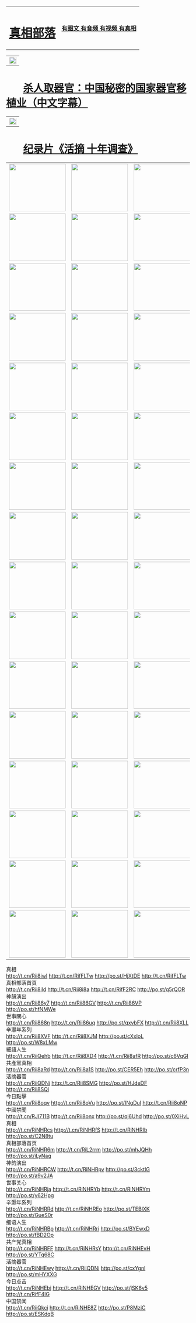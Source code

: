 <table>
<tr>

<td>
	<H1><a href="http://68.dyndns-free.com/zx/">真相部落</a></H1>
</td>
<td>
	<H4><a href="http://68.dyndns-free.com/zx/">有图文 有音频 有视频 有真相</a></H4>
</td>
</tr>

</table>



<table width="100%" style="back-ground:lightblue">
   <tr>
    <td colspan="2"  align="center">
    <a href="http://93.dyndns-wiki.com/zx/" target="_blank">
      <img src="organ-QR-1.jpg" width="100%"><br>
    </a>
    </td>
</table>

#        [杀人取器官：中国秘密的国家器官移植业（中文字幕）](http://93.dyndns-wiki.com/mp4/other/211133.mp4)


<table width="100%" style="back-ground:lightblue">
   <tr>
    <td colspan="2"  align="center">
    <a href="http://93.dyndns-wiki.com/mp4/zx/2016/11/oh10yearsInv.mp4" target="_blank">
      <img src="192604_medium1.png" width="100%"><br>
    </a>
    </td>
</table>

#        [纪录片《活摘 十年调查》](http://93.dyndns-wiki.com/mp4/zx/2016/11/oh10yearsInv.mp4)





<table>
<tr>
	<td><a href="http://147.horizonpublishingllc.com/xtr/107/"><img  src ="http://147.horizonpublishingllc.com/pic/2017/02/107.jpg" width="155px" height="130px"></a></td>
	<td><a href="http://147.horizonpublishingllc.com/xtr/829/"><img src ="http://147.horizonpublishingllc.com/pic/2017/02/829.jpg" width="155px" height="130px"></a></td>
	<td><a href="http://147.horizonpublishingllc.com/xtr/69/"><img  src ="http://147.horizonpublishingllc.com/pic/2017/02/69.jpg" width="155px" height="130px"></a></td>
	<td><a href="http://147.horizonpublishingllc.com/xtr/99/"><img  src ="http://147.horizonpublishingllc.com/pic/2017/02/99.jpg" width="155px" height="130px"></a></td>
</tr>
<tr>
	<td><a href="http://147.horizonpublishingllc.com/xtr/40/"><img  src ="http://147.horizonpublishingllc.com/pic/2017/02/40.jpg" width="155px" height="130px"></a></td>
	<td><a href="http://147.horizonpublishingllc.com/xtr/20/"><img  src ="http://147.horizonpublishingllc.com/pic/2017/02/20.jpg" width="155px" height="130px"></a></td>
	<td><a href="http://147.horizonpublishingllc.com/xtr/81/"><img  src ="http://147.horizonpublishingllc.com/pic/2017/02/81.jpg" width="155px" height="130px"></a></td>
	<td><a href="http://147.horizonpublishingllc.com/xtr/2/"><img  src ="http://147.horizonpublishingllc.com/pic/2017/02/2.jpg" width="155px" height="130px"></a></td>
</tr>
<tr>
	<td><a href="http://147.horizonpublishingllc.com/xtr/86/"><img  src ="http://147.horizonpublishingllc.com/pic/2017/02/86.jpg" width="155px" height="130px"></a></td>
	<td><a href="http://147.horizonpublishingllc.com/xtr/109/"><img  src ="http://147.horizonpublishingllc.com/pic/2017/02/109.jpg" width="155px" height="130px"></a></td>
	<td><a href="http://147.horizonpublishingllc.com/xtr/1378/"><img  src ="http://147.horizonpublishingllc.com/pic/2017/02/1378.jpg" width="155px" height="130px"></a></td>
	<td><a href="http://147.horizonpublishingllc.com/xtr/57/"><img  src ="http://147.horizonpublishingllc.com/pic/2017/02/57.jpg" width="155px" height="130px"></a></td>
</tr>
<tr>
	<td><a href="http://147.horizonpublishingllc.com/xtr/1219/"><img  src ="http://147.horizonpublishingllc.com/pic/2017/02/1219.jpg" width="155px" height="130px"></a></td>
	<td><a href="http://147.horizonpublishingllc.com/xtr/1220/"><img  src ="http://147.horizonpublishingllc.com/pic/2017/02/1220.jpg" width="155px" height="130px"></a></td>
	<td><a href="http://147.horizonpublishingllc.com/xtr/1221/"><img  src ="http://147.horizonpublishingllc.com/pic/2017/02/1221.jpg" width="155px" height="130px"></a></td>
	<td><a href="http://147.horizonpublishingllc.com/xtr/51/"><img  src ="http://147.horizonpublishingllc.com/pic/2017/02/51.jpg" width="155px" height="130px"></a></td>
</tr>
<tr>
	<td><a href="http://147.horizonpublishingllc.com/xtr/1055/"><img  src ="http://147.horizonpublishingllc.com/pic/2017/02/1055.jpg" width="155px" height="130px"></a></td>
	<td><a href="http://147.horizonpublishingllc.com/xtr/611/"><img  src ="http://147.horizonpublishingllc.com/pic/2017/02/611.jpg" width="155px" height="130px"></a></td>
	<td><a href="http://147.horizonpublishingllc.com/xtr/1121/"><img  src ="http://147.horizonpublishingllc.com/pic/2017/02/1121.jpg" width="155px" height="130px"></a></td>
	<td><a href="http://147.horizonpublishingllc.com/xtr/610/"><img  src ="http://147.horizonpublishingllc.com/pic/2017/02/610.jpg" width="155px" height="130px"></a></td>
</tr>
<tr>
	<td><a href="http://147.horizonpublishingllc.com/xtr/1128/"><img  src ="http://147.horizonpublishingllc.com/pic/2017/02/1128.jpg" width="155px" height="130px"></a></td>
	<td><a href="http://147.horizonpublishingllc.com/xtr/1395/"><img  src ="http://147.horizonpublishingllc.com/pic/2017/02/1406.jpg" width="155px" height="130px"></a></td>
	<td><a href="http://147.horizonpublishingllc.com/xtr/1407/"><img  src ="http://147.horizonpublishingllc.com/pic/2017/02/1407.jpg" width="155px" height="130px"></a></td>
	<td><a href="http://147.horizonpublishingllc.com/xtr/934/"><img  src ="http://147.horizonpublishingllc.com/pic/2017/02/934.jpg" width="155px" height="130px"></a></td>
</tr>
<tr>
	<td><a href="http://147.horizonpublishingllc.com/xtr/641/"><img  src ="http://147.horizonpublishingllc.com/pic/2017/02/641.jpg" width="155px" height="130px"></a></td>
	<td><a href="http://147.horizonpublishingllc.com/xtr/949/"><img  src ="http://147.horizonpublishingllc.com/pic/2017/02/949.jpg" width="155px" height="130px"></a></td>
	<td><a href="http://147.horizonpublishingllc.com/xtr/112/"><img  src ="http://147.horizonpublishingllc.com/pic/2017/02/112.jpg" width="155px" height="130px"></a></td>
	<td><a href="http://147.horizonpublishingllc.com/xtr/812/"><img  src ="http://147.horizonpublishingllc.com/pic/2017/02/812.jpg" width="155px" height="130px"></a></td>
</tr>
<tr>
	<td><a href="http://147.horizonpublishingllc.com/xtr/103/"><img  src ="http://147.horizonpublishingllc.com/pic/2017/02/103.jpg" width="155px" height="130px"></a></td>
	<td><a href="http://147.horizonpublishingllc.com/xtr/3/"><img  src ="http://147.horizonpublishingllc.com/pic/2017/02/3.jpg" width="155px" height="130px"></a></td>
	<td><A HREF="http://147.horizonpublishingllc.com/mp4/zx/2015/11/Lkmtt.mp4" target="_blank" title="莲开满天庭"><img  src="http://147.horizonpublishingllc.com/pic/2015/11/Lkmtt3480_jssor.jpg"  width="155px" height="130px"></A></td>
	<td><A HREF="http://147.horizonpublishingllc.com/mp4/zx/2015/11/2013513.mp4" target="_blank" title="飞旋的法轮"><img  src="http://147.horizonpublishingllc.com/pic/2015/11/falun480_jssor.jpg"  width="155px" height="130px"></A></td>
</tr>
<tr>
	<td><A HREF="http://147.horizonpublishingllc.com/mp4/zx/2015/11/NYParade.mp4" target="_blank" title="2004年4月10日法轮功纽约大游行"><img  src="http://147.horizonpublishingllc.com/pic/2015/11/nyparade480_jssor.jpg"  width="155px" height="130px"></A></td>
	<td><A HREF="http://147.horizonpublishingllc.com/mp4/news617/2015/05/WEB_s28093.mp4" target="_blank" title="2015年世界法轮大法日特别报导"><img  src="http://147.horizonpublishingllc.com/pic/2015/11/p6752711a666997037_jssor.jpg"  width="155px" height="130px"></A></td>
	<td><A HREF="http://147.horizonpublishingllc.com/mp4/news829/2015/11/30211_326650.mp4" target="_blank" title="沧州绑架案连审四天 民众抹泪称审好人"><img  src="http://147.horizonpublishingllc.com/pic/2015/11/changzhou2480_jssor.jpg"  width="155px" height="130px"></A></td>
	<td><A HREF="http://147.horizonpublishingllc.com/mp4/mhph/2015/10/changzhou.mp4" target="_blank" title="沧州真相--狮城血泪"><img  src="http://147.horizonpublishingllc.com/pic/2015/11/changzhou480_jssor.jpg"  width="155px" height="130px"></A></td>
</tr>
<tr>
	<td><A HREF="http://147.horizonpublishingllc.com/mp4/mhjd/mhjd_55.mp4" target="_blank" title="正义律师与无罪辩护"><img  src="http://147.horizonpublishingllc.com/pic/2015/11/wzbh480_jssor.jpg"  width="155px" height="130px"></A></td>
	<td><A HREF="http://147.horizonpublishingllc.com/mp4/zx/2015/11/layerkcs.mp4" target="_blank" title="中国的良心--高智晟律师"><img  src="http://147.horizonpublishingllc.com/pic/2015/11/layerkcs2480_jssor.jpg"  width="155px" height="130px"></A></td>
	<td><A HREF="http://147.horizonpublishingllc.com/mp4/mhph/2015/10/szxl.mp4" target="_blank" title="神州血泪--北京、大庆、广东、哈尔滨"><img  src="http://147.horizonpublishingllc.com/pic/2015/11/szxl480_jssor.jpg"  width="155px" height="130px"></A></td>
	<td><A HREF="http://147.horizonpublishingllc.com/mp4/zx/2015/11/TangShanFFXS.mp4" target="_blank" title="真相纪录片：凤凰新生"><img  src="http://147.horizonpublishingllc.com/pic/2015/11/fhxs2480_jssor.jpg"  width="155px" height="130px"></A></td>
</tr>
<tr>
	<td><A HREF="http://147.horizonpublishingllc.com/mp4/zx/2015/11/jidong.mp4" target="_blank" title="冀东监狱的罪恶"><img  src="http://147.horizonpublishingllc.com/pic/2015/11/jidong480_jssor.jpg"  width="155px" height="130px"></A></td>
	<td><A HREF="http://147.horizonpublishingllc.com/mp4/mhph/2015/10/tangshan.mp4" target="_blank" title="凤凰血泪"><img  src="http://147.horizonpublishingllc.com/pic/2015/11/tangshan480_jssor.jpg"  width="155px" height="130px"></A>
					</div></td>
	<td>	<A HREF="http://147.horizonpublishingllc.com/mp4/mhph/2015/10/zfxtzxl.mp4" target="_blank" title="政法系统罪行录--唐山篇"><img  src="http://147.horizonpublishingllc.com/pic/2015/11/zfxtzxl480_jssor.jpg"  width="155px" height="130px"></A></td>
	<td><A HREF="http://147.horizonpublishingllc.com/mp4/mhph/2015/10/QDBG.mp4" target="_blank" title="青岛悲歌"><img  src="http://147.horizonpublishingllc.com/pic/2015/10/qdbg2480_jssor.jpg"  width="155px" height="130px"></A></td>
</tr>
<tr>
	<td><A HREF="http://147.horizonpublishingllc.com/mp4/mhph/2015/10/huludao.mp4" target="_blank" title="葫芦岛永恒的见证"><img  src="http://147.horizonpublishingllc.com/pic/2015/10/huludao480_jssor.jpg"  width="155px" height="130px"></A></td>
	<td><A HREF="http://147.horizonpublishingllc.com/mp4/mhph/2015/10/qbzx.mp4" target="_blank" title="湖畔泉边听真相-济南泉城的传奇"><img  src="http://147.horizonpublishingllc.com/pic/2015/10/hupan480_jssor.jpg"  width="155px" height="130px"></A></td>
	<td><A HREF="http://147.horizonpublishingllc.com/mp4/mhph/2015/10/baoding_dvd_v2.mp4" target="_blank" title="燕赵悲歌"><img  src="http://147.horizonpublishingllc.com/pic/2015/10/yzbg480_jssor.jpg"  width="155px" height="130px"></A></td>
	<td><A HREF="http://147.horizonpublishingllc.com/mp4/zx/2015/11/meihuashi_complete_ED2.0.mp4" target="_blank" title="梅花诗完整版"><img  src="http://147.horizonpublishingllc.com/pic/2015/11/mhs480_jssor.jpg"  width="155px" height="130px"></A></td>
</tr>
<tr>
	<td><A HREF="http://147.horizonpublishingllc.com/mp4/zx/2015/11/fengbei512k.mp4" target="_blank" title="丰碑"><img  src="http://147.horizonpublishingllc.com/pic/2015/11/fongbei480_jssor.jpg"  width="155px" height="130px"></A></td>
	<td><A HREF="http://147.horizonpublishingllc.com/mp4/zx/2015/11/fytdxComplete.mp4" target="_blank" title="风雨天地行全集"><img  src="http://147.horizonpublishingllc.com/pic/2015/11/fytdxWhite480_jssor.jpg"  width="155px" height="130px"></A></td>
	<td><A HREF="http://147.horizonpublishingllc.com/mp4/zx/2015/11/JianZheng.mp4" target="_blank" title="见证"><img  src="http://147.horizonpublishingllc.com/pic/2015/11/witness480_jssor.jpg"  width="155px" height="130px"></A></td>
	<td><A HREF="http://147.horizonpublishingllc.com/mp4/mhph/2015/10/hcym.mp4" target="_blank" title="红朝阴谋"><img  src="http://147.horizonpublishingllc.com/pic/2015/10/hcym480_jssor.jpg"  width="155px" height="130px"></A></td>
</tr>
<tr>
	<td><A HREF="http://147.horizonpublishingllc.com/mp4/zx/2015/11/zfzxPalV3.mp4" target="_blank" title="是自焚还是骗局"><img  src="http://147.horizonpublishingllc.com/pic/2015/11/zfzx4805_jssor.jpg"  width="155px" height="130px"></A></td>
	<td><A HREF="http://147.horizonpublishingllc.com/mp4/zx/2015/11/lsdspMsyTd.mp4" target="_blank" title="历史的审判"><img  src="http://147.horizonpublishingllc.com/pic/2015/11/lsdsp480_jssor.jpg"  width="155px" height="130px"></A></td>
	<td><A HREF="http://147.horizonpublishingllc.com/mp4/news886/2015/11/concat886.mp4" target="_blank" title="一周全球控告江泽民"><img  src="http://147.horizonpublishingllc.com/pic/2015/11/news886480_jssor.jpg"  width="155px" height="130px"></A></td>
	<td><A HREF="http://147.horizonpublishingllc.com/mp4/news1378/2014/08/CQSD_s0_e4_v2_i0-CQSD_4-video.mp4" target="_blank" title="欧洲的抉择"><img  src="http://147.horizonpublishingllc.com/pic/2015/11/p5143421a564166643-ss_jssor.jpg"  width="155px" height="130px"></A></td>
</tr>
<tr>
	<td><A HREF="http://147.horizonpublishingllc.com/mp4/zx/2015/11/hk20150720parade.mp4" target="_blank" title="港法轮功反迫害大游行 大陆游客震撼"><img  src="http://147.horizonpublishingllc.com/pic/2015/11/281098-ss_jssor.jpg"  width="155px" height="130px"></A></td>
	<td><A HREF="http://147.horizonpublishingllc.com/mp4/zx/2015/11/20150720hkParade512k.mp4" target="_blank" title="香港法轮功720游行声援诉江潮"><img  src="http://147.horizonpublishingllc.com/pic/2015/11/2015720parade480_jssor.jpg"  width="155px" height="130px"></A></td>
	<td><A HREF="http://147.horizonpublishingllc.com/mp4/zx/2015/11/hktdc512.mp4" target="_blank" title="香港退党潮"><img  src="http://147.horizonpublishingllc.com/pic/2015/11/hktdc480_jssor.jpg"  width="155px" height="130px"></A></td>
	<td><A HREF="http://147.horizonpublishingllc.com/mp4/news413/2015/11/concat413.mp4" target="_blank" title="本月退党精选"><img  src="http://147.horizonpublishingllc.com/pic/2015/11/tuidang480_jssor.jpg"  width="155px" height="130px"></A></td>
</tr>
<tr>
	<td><A HREF="http://147.horizonpublishingllc.com/mp4/news823/2015/11/TSZG_British_1_QA_A_TSZG-61-1_XinHaoNianZuoZh_P617180.mp4" target="_blank" title="辛灏年：纪念《九评共产党》发表十周年演讲"><img  src="http://147.horizonpublishingllc.com/pic/2015/11/xhn9p10480_jssor.jpg"  width="155px" height="130px"></A></td>
	<td><A HREF="http://147.horizonpublishingllc.com/mp4/news57/2015/11/JPGCD8.mp4" target="_blank" title="【九评之八】评中国共产党的邪教本质"><img  src="http://147.horizonpublishingllc.com/pic/2015/11/9pkcd8p480_jssor.jpg"  width="155px" height="130px"></A></td>
	<td><A HREF="http://147.horizonpublishingllc.com/mp4/other/kao.Chih.Sheng_story.mp4"  target="_blank" title="超越恐惧:高智晟的故事"				style="font-size:20px;"><img src="http://147.horizonpublishingllc.com/pic/2016/12/GZS201408070902.jpg"  width="155px" height="130px">
						</A></td>
	<td><A HREF="http://147.horizonpublishingllc.com/mp4/zx/2016/11/oh10yearsInv.mp4"  target="_blank" title="纪录片《活摘 十年调查》完整版" style="font-size:20px;"><img src="http://147.horizonpublishingllc.com/pic/2016/11/10yearsOHinv.jpg"  width="155px" height="130px">
						</A></td>
</tr>
</table>







<div class="linkbox"><div class="title">真相<div id="url">  <a href="http://t.cn/Rii8iwI" target=_blank>http://t.cn/Rii8iwI</a>    <a href="http://t.cn/RifFLTw" target=_blank>http://t.cn/RifFLTw</a>    <a href="http://po.st/HjXtDE" target=_blank>http://po.st/HjXtDE</a>    <a href="http://t.cn/RifFLTw" target=_blank>http://t.cn/RifFLTw</a>  </div></div><div class="title">真相部落首頁<div id="url">  <a href="http://t.cn/Rii8ild" target=_blank>http://t.cn/Rii8ild</a>    <a href="http://t.cn/Rii8i8a" target=_blank>http://t.cn/Rii8i8a</a>    <a href="http://t.cn/RifF2RC" target=_blank>http://t.cn/RifF2RC</a>    <a href="http://po.st/q5rQOR" target=_blank>http://po.st/q5rQOR</a>  </div></div><div class="title">神韻演出<div id="url">  <a href="http://t.cn/Rii86y7" target=_blank>http://t.cn/Rii86y7</a>    <a href="http://t.cn/Rii86GV" target=_blank>http://t.cn/Rii86GV</a>    <a href="http://t.cn/Rii86VP" target=_blank>http://t.cn/Rii86VP</a>    <a href="http://po.st/hfNMWe" target=_blank>http://po.st/hfNMWe</a>  </div></div><div class="title">世事關心<div id="url">  <a href="http://t.cn/Rii868n" target=_blank>http://t.cn/Rii868n</a>    <a href="http://t.cn/Rii86uq" target=_blank>http://t.cn/Rii86uq</a>    <a href="http://po.st/qxvbFX" target=_blank>http://po.st/qxvbFX</a>    <a href="http://t.cn/Rii8XLL" target=_blank>http://t.cn/Rii8XLL</a>  </div></div><div class="title">辛灝年系列<div id="url">  <a href="http://t.cn/Rii8XVF" target=_blank>http://t.cn/Rii8XVF</a>    <a href="http://t.cn/Rii8XJM" target=_blank>http://t.cn/Rii8XJM</a>    <a href="http://po.st/cXxIoL" target=_blank>http://po.st/cXxIoL</a>    <a href="http://po.st/W8xLMw" target=_blank>http://po.st/W8xLMw</a>  </div></div><div class="title">細語人生<div id="url">  <a href="http://t.cn/RiiQehb" target=_blank>http://t.cn/RiiQehb</a>    <a href="http://t.cn/Rii8XD4" target=_blank>http://t.cn/Rii8XD4</a>    <a href="http://t.cn/Rii8afR" target=_blank>http://t.cn/Rii8afR</a>    <a href="http://po.st/c6VqGI" target=_blank>http://po.st/c6VqGI</a>  </div></div><div class="title">共產黨真相<div id="url">  <a href="http://t.cn/Rii8aRd" target=_blank>http://t.cn/Rii8aRd</a>    <a href="http://t.cn/Rii8a1S" target=_blank>http://t.cn/Rii8a1S</a>    <a href="http://po.st/CER5Eh" target=_blank>http://po.st/CER5Eh</a>    <a href="http://po.st/crfP3n" target=_blank>http://po.st/crfP3n</a>  </div></div><div class="title">活摘器官<div id="url">  <a href="http://t.cn/RiiQDNi" target=_blank>http://t.cn/RiiQDNi</a>    <a href="http://t.cn/Rii8SMG" target=_blank>http://t.cn/Rii8SMG</a>    <a href="http://po.st/HJdeDF" target=_blank>http://po.st/HJdeDF</a>    <a href="http://t.cn/Rii8SQi" target=_blank>http://t.cn/Rii8SQi</a>  </div></div><div class="title">今日點擊<div id="url">  <a href="http://t.cn/Rii8oqv" target=_blank>http://t.cn/Rii8oqv</a>    <a href="http://t.cn/Rii8oVu" target=_blank>http://t.cn/Rii8oVu</a>    <a href="http://po.st/INgDul" target=_blank>http://po.st/INgDul</a>    <a href="http://t.cn/Rii8oNP" target=_blank>http://t.cn/Rii8oNP</a>  </div></div><div class="title">中國禁聞<div id="url">  <a href="http://t.cn/RJI711B" target=_blank>http://t.cn/RJI711B</a>    <a href="http://t.cn/Rii8onx" target=_blank>http://t.cn/Rii8onx</a>    <a href="http://po.st/qj6Uhd" target=_blank>http://po.st/qj6Uhd</a>    <a href="http://po.st/0XiHvL" target=_blank>http://po.st/0XiHvL</a>  </div></div></div>


<div class="linkbox"><div class="title">真相<div id="url">  <a href="http://t.cn/RiNHRcs" target=_blank>http://t.cn/RiNHRcs</a>    <a href="http://t.cn/RiNHRfS" target=_blank>http://t.cn/RiNHRfS</a>    <a href="http://t.cn/RiNHRIb" target=_blank>http://t.cn/RiNHRIb</a>    <a href="http://po.st/C2N8tu" target=_blank>http://po.st/C2N8tu</a>  </div></div><div class="title">真相部落首页<div id="url">  <a href="http://t.cn/RiNHR6m" target=_blank>http://t.cn/RiNHR6m</a>    <a href="http://t.cn/RiL2rrm" target=_blank>http://t.cn/RiL2rrm</a>    <a href="http://po.st/mhJQHh" target=_blank>http://po.st/mhJQHh</a>    <a href="http://po.st/iLyNag" target=_blank>http://po.st/iLyNag</a>  </div></div><div class="title">神韵演出<div id="url">  <a href="http://t.cn/RiNHRCW" target=_blank>http://t.cn/RiNHRCW</a>    <a href="http://t.cn/RiNHRpv" target=_blank>http://t.cn/RiNHRpv</a>    <a href="http://po.st/3cktIG" target=_blank>http://po.st/3cktIG</a>    <a href="http://po.st/a9v2JA" target=_blank>http://po.st/a9v2JA</a>  </div></div><div class="title">世事关心<div id="url">  <a href="http://t.cn/RiNHRja" target=_blank>http://t.cn/RiNHRja</a>    <a href="http://t.cn/RiNHRYb" target=_blank>http://t.cn/RiNHRYb</a>    <a href="http://t.cn/RiNHRYm" target=_blank>http://t.cn/RiNHRYm</a>    <a href="http://po.st/y62Hpg" target=_blank>http://po.st/y62Hpg</a>  </div></div><div class="title">辛灏年系列<div id="url">  <a href="http://t.cn/RiNHRRd" target=_blank>http://t.cn/RiNHRRd</a>    <a href="http://t.cn/RiNHREo" target=_blank>http://t.cn/RiNHREo</a>    <a href="http://po.st/TEBlXK" target=_blank>http://po.st/TEBlXK</a>    <a href="http://po.st/GueS0r" target=_blank>http://po.st/GueS0r</a>  </div></div><div class="title">细语人生<div id="url">  <a href="http://t.cn/RiNHRBp" target=_blank>http://t.cn/RiNHRBp</a>    <a href="http://t.cn/RiNHRri" target=_blank>http://t.cn/RiNHRri</a>    <a href="http://po.st/BYEwxD" target=_blank>http://po.st/BYEwxD</a>    <a href="http://po.st/fBD2Op" target=_blank>http://po.st/fBD2Op</a>  </div></div><div class="title">共产党真相<div id="url">  <a href="http://t.cn/RiNHRFF" target=_blank>http://t.cn/RiNHRFF</a>    <a href="http://t.cn/RiNHRsY" target=_blank>http://t.cn/RiNHRsY</a>    <a href="http://t.cn/RiNHEvH" target=_blank>http://t.cn/RiNHEvH</a>    <a href="http://po.st/YTq68C" target=_blank>http://po.st/YTq68C</a>  </div></div><div class="title">活摘器官<div id="url">  <a href="http://t.cn/RiNHEwy" target=_blank>http://t.cn/RiNHEwy</a>    <a href="http://t.cn/RiiQDNi" target=_blank>http://t.cn/RiiQDNi</a>    <a href="http://po.st/cxYgnl" target=_blank>http://po.st/cxYgnl</a>    <a href="http://po.st/mHYXXG" target=_blank>http://po.st/mHYXXG</a>  </div></div><div class="title">今日点击<div id="url">  <a href="http://t.cn/RiNHEbi" target=_blank>http://t.cn/RiNHEbi</a>    <a href="http://t.cn/RiNHEGV" target=_blank>http://t.cn/RiNHEGV</a>    <a href="http://po.st/jSK6v5" target=_blank>http://po.st/jSK6v5</a>    <a href="http://t.cn/RifF4IG" target=_blank>http://t.cn/RifF4IG</a>  </div></div><div class="title">中国禁闻<div id="url">  <a href="http://t.cn/RiiQkci" target=_blank>http://t.cn/RiiQkci</a>    <a href="http://t.cn/RiNHE8Z" target=_blank>http://t.cn/RiNHE8Z</a>    <a href="http://po.st/P8MziC" target=_blank>http://po.st/P8MziC</a>    <a href="http://po.st/ESKdqB" target=_blank>http://po.st/ESKdqB</a>  </div></div></div>

